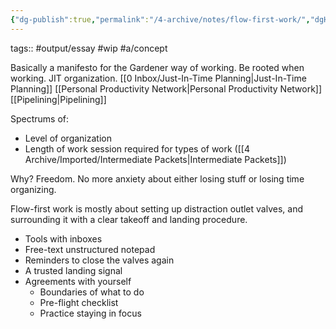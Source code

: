 ```yaml
---
{"dg-publish":true,"permalink":"/4-archive/notes/flow-first-work/","dgHomeLink":true,"dgPassFrontmatter":false}
---
```


tags:: #output/essay #wip #a/concept

Basically a manifesto for the Gardener way of working.
Be rooted when working.
JIT organization. [[0 Inbox/Just-In-Time Planning|Just-In-Time Planning]]
[[Personal Productivity Network|Personal Productivity Network]]
[[Pipelining|Pipelining]]

Spectrums of:
- Level of organization
- Length of work session required for types of work ([[4 Archive/Imported/Intermediate Packets|Intermediate Packets]])

Why? Freedom. No more anxiety about either losing stuff or losing time organizing.

Flow-first work is mostly about setting up distraction outlet valves, and surrounding it with a clear takeoff and landing procedure.
- Tools with inboxes
- Free-text unstructured notepad
- Reminders to close the valves again
- A trusted landing signal
- Agreements with yourself
	- Boundaries of what to do
	- Pre-flight checklist
	- Practice staying in focus